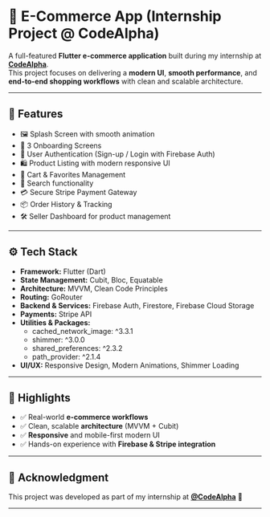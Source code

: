 # 🛒 E-Commerce App (Internship Project @ CodeAlpha)

A full-featured **Flutter e-commerce application** built during my internship at **[CodeAlpha](https://www.linkedin.com/company/codealpha/)**.  
This project focuses on delivering a **modern UI**, **smooth performance**, and **end-to-end shopping workflows** with clean and scalable architecture.

---

## 🚀 Features
- 🖼️ Splash Screen with smooth animation  
- 📲 3 Onboarding Screens  
- 🔑 User Authentication (Sign-up / Login with Firebase Auth)  
- 🛍️ Product Listing with modern responsive UI  
- 🛒 Cart & Favorites Management  
- 🔎 Search functionality  
- 💳 Secure Stripe Payment Gateway  
- 📦 Order History & Tracking  
- 🛠️ Seller Dashboard for product management  

---

## ⚙️ Tech Stack
- **Framework:** Flutter (Dart)  
- **State Management:** Cubit, Bloc, Equatable  
- **Architecture:** MVVM, Clean Code Principles  
- **Routing:** GoRouter  
- **Backend & Services:** Firebase Auth, Firestore, Firebase Cloud Storage  
- **Payments:** Stripe API  
- **Utilities & Packages:**  
  - cached_network_image: ^3.3.1  
  - shimmer: ^3.0.0  
  - shared_preferences: ^2.3.2  
  - path_provider: ^2.1.4  
- **UI/UX:** Responsive Design, Modern Animations, Shimmer Loading  

---

## 🌟 Highlights
- ✅ Real-world **e-commerce workflows**  
- ✅ Clean, scalable **architecture** (MVVM + Cubit)  
- ✅ **Responsive** and mobile-first modern UI  
- ✅ Hands-on experience with **Firebase & Stripe integration**  

---

## 🙌 Acknowledgment
This project was developed as part of my internship at **[@CodeAlpha](https://www.linkedin.com/company/codealpha/)** 🚀

---
